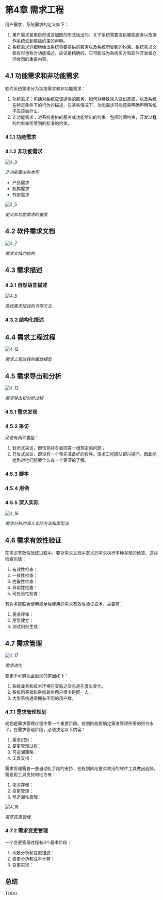 # 第4章 需求工程



用户需求，系统需求的定义如下：

1. 用户需求是用自然语言加图的形式给出的，关于系统需要提供哪些服务以及操作系统受到哪些约束的声明。
2. 系统需求详细地给出系统将要提供的服务以及系统所受到的约束。系统需求文档有时也称为功能描述，应该是精确的。它可能成为系统买方和软件开发者之间合同的重要内容。

## 4.1 功能需求和非功能需求

软件系统需求分为功能需求和非功能需求：

1. 功能需求：包括对系统应该提供的服务，如何对特殊输入做出反应，以及系统在特定条件下的行为的描述。在某些情况下，功能需求可能还需明确声明系统不应该做什么。
2. 非功能需求：对系统提供的服务或功能给出的约束。包括时间约束，开发过程的约束和所受到的标准的约束。

### 4.1.1 功能需求

### 4.1.2 非功能需求

![4_3](res/4_3.png)

*非功能需求的类型*

- 产品需求
- 机构需求
- 外部需求

![4_5](res/4_5.png)

*定义非功能需求的量度*



## 4.2 软件需求文档

![4_7](res/4_7.png)

*需求文档的结构*



## 4.3 需求描述

### 4.3.1 自然语言描述

![4_8](res/4_8.png)

*系统需求描述的书写方法*

### 4.3.2 结构化描述



## 4.4 需求工程过程

![4_12](res/4_12.png)

*需求工程过程的螺旋模型*



## 4.5 需求导出和分析

![4_13](res/4_13.png)

*需求导出和分析过程*

### 4.5.1 需求发现

### 4.5.2 采访

采访有两种类型：

1. 封闭式采访，即信息持有者回答一组预定的问题；
2. 开放式采访，即没有一个预先准备好的程序。需求工程团队即兴提问，因此能达到对他们想要什么有一个更深的了解。

### 4.5.3 脚本

### 4.5.4 用例

### 4.5.5 深入实际

![4_16](res/4_16.png)

*需求分析的深入实际方法和原型法*



## 4.6 需求有效性验证

在需求有效性验证过程中，要对需求文档中定义的需求执行多种类型的检查。这些检查包括：

1. 有效性检查：
2. 一致性检查：
3. 完备性检查：
4. 真实性检查：
5. 可检验性检查：

有许多能联合使用或单独使用的需求有效性验证技术，主要有：

1. 需求评审：
2. 原型建立：
3. 测试用例生成：



## 4.7 需求管理

![4_17](res/4_17.png)

*需求进化*

变更不可避免会出现的原因如下：

1. 系统业务和技术环境在安装之后总是在发生变化。
2. 系统购买者和系统最终用户很少是同一人。
3. 大型系统通常拥有不同的用户群。

### 4.7.1 需求管理规划

规划是需求管理过程中第一个重要阶段。规划阶段要确定需求管理所需的细节水平。在需求管理阶段，必须决定以下内容：

1. 需求识别：
2. 变更管理过程：
3. 可追溯策略：
4. 工具支持：

需求管理需要一些自动化手段的支持，在规划阶段要对使用的软件工具做出选择。需要用工具支持的地方有：

1. 需求存储：
2. 变更管理：
3. 可追溯性管理：

![4_18](res/4_18.png)

*需求变更管理*

### 4.7.2 需求变更管理

一个变更管理过程有3个基本阶段：

1. 问题分析和变更描述：
2. 变更分析和成本计算：
3. 变更实现：



## 总结

TODO

